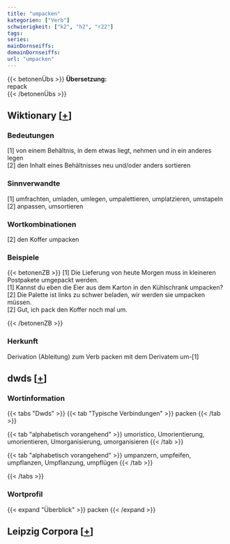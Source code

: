 ```yaml
---
title: "umpacken"
kategorien: ["Verb"]
schwierigkeit: ["k2", "h2", "r22"]
tags:
series:
mainDornseiffs:
domainDornseiffs:
url: "umpacken"
---
```


{{< betonenÜbs >}}
**Übersetzung:**  
repack  
{{< /betonenÜbs >}}

## Wiktionary [[+](https://de.wiktionary.org/wiki/umpacken)]

### Bedeutungen
[1] von einem Behältnis, in dem etwas liegt, nehmen und in ein anderes legen  
[2] den Inhalt eines Behältnisses neu und/oder anders sortieren  

### Sinnverwandte
[1] umfrachten, umladen, umlegen, umpalettieren, umplatzieren, umstapeln  
[2] anpassen, umsortieren  

### Wortkombinationen
[2] den Koffer umpacken  

### Beispiele
{{< betonenZB >}}
[1] Die Lieferung von heute Morgen muss in kleineren Postpakete umgepackt werden.  
[1] Kannst du eben die Eier aus dem Karton in den Kühlschrank umpacken?  
[2] Die Palette ist links zu schwer beladen, wir werden sie umpacken müssen.  
[2] Gut, ich pack den Koffer noch mal um.  

{{< /betonenZB >}}
### Herkunft
Derivation (Ableitung) zum Verb packen mit dem Derivatem um-[1]  



## dwds [[+](https://www.dwds.de/wb/umpacken)]

### Wortinformation
{{< tabs "Dwds" >}}
{{< tab "Typische Verbindungen" >}}
packen
{{< /tab >}}

{{< tab "alphabetisch vorangehend" >}}
umoristico, Umorientierung, umorientieren, Umorganisierung, umorganisieren
{{< /tab >}}

{{< tab "alphabetisch vorangehend" >}}
umpanzern, umpfeifen, umpflanzen, Umpflanzung, umpflügen
{{< /tab >}}

{{< /tabs >}}

### Wortprofil
{{< expand "Überblick" >}} packen {{< /expand >}}

## Leipzig Corpora [[+](https://corpora.uni-leipzig.de/en/res?word=umpacken&corpusId=deu_newscrawl-public_2018)]

